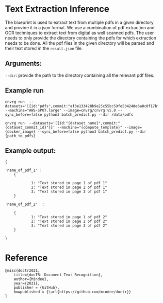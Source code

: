 # Text Extraction Inference

The blueprint is used to extract text from multiple pdfs in a given directory and provide it in a json format. We use a combination of pdf extraction and OCR techniques to extract text from digital as well scanned pdfs. The user needs to only provide the directory containing the pdfs for which extraction needs to be done. All the pdf files in the given directory will be parsed and their text stored in the `result.json` file.

## Arguments:

`--dir`: provide the path to the directory containing all the relevant pdf files.

## Example run

```
cnvrg run  --datasets='[{id:"pdfs",commit:"af3e133428b9e25c55bc59fe534248e6a0c0f17b"}]' --machine="AWS-SPOT.large" --image=cnvrg/cnvrg:v5.0 --sync_before=false python3 batch_predict.py --dir /data/pdfs
```

```
cnvrg run  --datasets='[{id:"{dataset_name}",commit:"{dataset_commit_id}"}]' --machine="{compute_template}" --image={docker_image} --sync_before=false python3 batch_predict.py --dir {path_to_pdfs}
```
## Example output:

```
{

'name_of_pdf_1' :
    {
    
            1: "Text stored in page 1 of pdf 1"
            2: "Text stored in page 2 of pdf 1"
            3: "Text stored in page 3 of pdf 1"
    }

'name_of_pdf_2'  :

    {
            1: "Text stored in page 1 of pdf 2"
            2: "Text stored in page 2 of pdf 2"
            3: "Text stored in page 3 of pdf 2"
    }

}
```
# Reference
```
@misc{doctr2021,
    title={docTR: Document Text Recognition},
    author={Mindee},
    year={2021},
    publisher = {GitHub},
    howpublished = {\url{https://github.com/mindee/doctr}}
}
```
